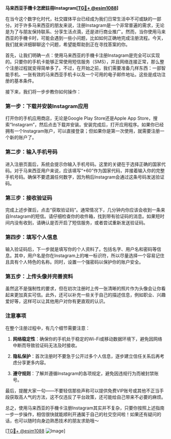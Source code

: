 **马来西亚手機卡怎麽註冊Instagram[[TG💪+ @esim1088](https://t.me/s/esim1088)]**

在当今这个数字化时代，社交媒体平台已经成为我们日常生活中不可或缺的一部分。对于许多马来西亚的朋友来说，注册Instagram是一个非常普遍的需求，无论是为了与朋友保持联系、分享生活点滴，还是进行商业推广。然而，当你使用马来西亚的手機卡时，可能会遇到一些小问题，比如如何正确地完成注册流程。今天，我们就来详细聊聊这个问题，希望能帮助到正在寻找答案的你。

首先，让我们明确一点：使用马来西亚的手機卡注册Instagram是完全可以实现的。只要你的手机卡能够正常使用短信服务（SMS），并且网络连接正常，那么整个注册过程就变得简单多了。不过，在开始之前，我们需要准备几样东西：一部智能手机、一张有效的马来西亚手机卡以及一个可用的电子邮件地址。这些是成功注册的基本条件。

接下来，我们将一步步教你如何操作：

### 第一步：下载并安装Instagram应用

打开你的手机应用商店，无论是Google Play Store还是Apple App Store，搜索“Instagram”，然后点击下载并安装。安装完成后，打开应用程序。如果你已经拥有一个Instagram账户，可以直接登录；但如果你是第一次使用，就需要注册一个新的账户了。

### 第二步：输入手机号码

进入注册页面后，系统会提示你输入手机号码。这里的关键在于选择正确的国家代码。对于马来西亚用户来说，应该填写“+60”作为国家代码，并接着输入你的完整手机号码。确保不要遗漏任何数字，因为稍后Instagram会通过这条号码发送验证码。

### 第三步：接收验证码

完成上述步骤后，点击“获取验证码”。通常情况下，几分钟内你应该会收到一条来自Instagram的短信。请仔细检查你的收件箱，找到带有验证码的消息。如果短时间内没有收到，请确认是否开启了短信服务，或者尝试重新发送验证码。

### 第四步：填写个人信息

输入验证码后，下一步就是填写你的个人资料了。包括名字、用户名和密码等信息。其中，用户名是你在Instagram上的唯一标识符，所以尽量选择一个容易记住且具有个人特色的名称。同时，设置一个强密码以保护你的账户安全。

### 第五步：上传头像并完善资料

虽然这不是强制性的要求，但在初次注册时上传一张清晰的照片作为头像会让你看起来更加真实可信。此外，还可以补充一些关于自己的描述信息，例如职业、兴趣爱好等，这样可以让其他用户对你有更直观的认识。

### 注意事项

在整个注册过程中，有几个细节需要注意：

1. **网络稳定性**：确保你的手机处于稳定的Wi-Fi或移动数据环境下，避免因网络中断而导致验证码无法及时接收。
   
2. **隐私保护**：首次注册时不要急于公开过多个人信息，逐步建立信任关系后再考虑分享更多内容。
   
3. **遵守规则**：了解并遵循Instagram的各项规定，避免因违规行为而被封禁账号。

最后，提醒大家一句——不要轻信那些声称可以提供免费VIP账号或其他不正当手段获取高人气的方法，这不仅违反了平台政策，还可能给自己带来不必要的麻烦。

总之，使用马来西亚的手機卡注册Instagram其实并不复杂，只要你按照上述指南一步一步操作，相信很快就能顺利开通属于自己的社交空间啦！如果还有疑问的话，也可以随时向身边熟悉技术的朋友求助哦～

[[TG💪+ @esim1088](https://t.me/s/esim1088) ![Image](https://i.postimg.cc/4NQfJmqS/Snipaste-2025-05-13-00-14-12.png)]